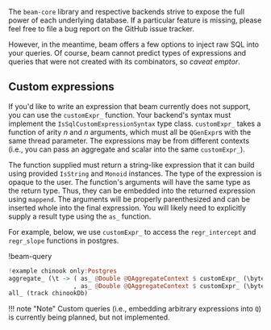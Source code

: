 The `beam-core` library and respective backends strive to expose the full power
of each underlying database. If a particular feature is missing, please feel
free to file a bug report on the GitHub issue tracker.

However, in the meantime, beam offers a few options to inject raw SQL into your
queries. Of course, beam cannot predict types of expressions and queries that
were not created with its combinators, so *caveat emptor*.

## Custom expressions

If you'd like to write an expression that beam currently does not support, you
can use the `customExpr_` function. Your backend's syntax must implement the
`IsSqlCustomExpressionSyntax` type class. `customExpr_` takes a function of
arity *n* and *n* arguments, which must all be `QGenExpr`s with the same thread
parameter. The expressions may be from different contexts (i.e., you can pass an
aggregate and scalar into the same `customExpr_`).

The function supplied must return a string-like expression that it can build
using provided `IsString` and `Monoid` instances. The type of the expression is
opaque to the user. The function's arguments will have the same type as the
return type. Thus, they can be embedded into the returned expression using
`mappend`. The arguments will be properly parenthesized and can be inserted
whole into the final expression. You will likely need to explicitly supply a
result type using the `as_` function.

For example, below, we use `customExpr_` to access the `regr_intercept` and
`regr_slope` functions in postgres.

!beam-query
```haskell
!example chinook only:Postgres
aggregate_ (\t -> ( as_ @Double @QAggregateContext $ customExpr_ (\bytes ms -> "regr_intercept(" <> bytes <> ", " <> ms <> ")") (trackBytes t) (trackMilliseconds t)
                  , as_ @Double @QAggregateContext $ customExpr_ (\bytes ms -> "regr_slope(" <> bytes <> ", " <> ms <> ")") (trackBytes t) (trackMilliseconds t) )) $
all_ (track chinookDb)
```

!!! note "Note"
    Custom queries (i.e., embedding arbitrary expressions into `Q`) is currently
    being planned, but not implemented.

<!-- ## Custom queries -->

<!-- Sometimes you would like to drop down to raw SQL to write a query that will -->
<!-- return an entire result. Beam supports this through the `customQuery_` function. -->
<!-- Like `customExpr_`, this takes a function of *n* arity and *n* arguments, which -->
<!-- may be either `QGenExpr`s or `Q`s from the same thread, select syntax, etc. The -->
<!-- function supplied to `customQuery_` must return a `ByteString` and its arguments -->
<!-- are `ByteString`s corresponding to the given `Q` or `QGenExpr` parameter. -->

